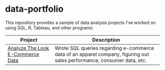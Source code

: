 # data-portfolio
This repository provides a sample of data analysis projects I've worked on using SQL, R, Tableau, and other programs:

Project | Description
------- | -----------------
[Analyze The Look E-Commerce Data](Link) | Wrote SQL queries regarding e-commerce data of an apparel company, figuring out sales performance, consumer data, etc. |
